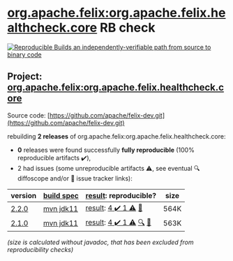 [org.apache.felix:org.apache.felix.healthcheck.core](https://central.sonatype.com/artifact/org.apache.felix/org.apache.felix.healthcheck.core/versions) RB check
=======

[![Reproducible Builds](https://reproducible-builds.org/images/logos/rb.svg) an independently-verifiable path from source to binary code](https://reproducible-builds.org/)

## Project: [org.apache.felix:org.apache.felix.healthcheck.core](https://central.sonatype.com/artifact/org.apache.felix/org.apache.felix.healthcheck.core/versions)

Source code: [https://github.com/apache/felix-dev.git](https://github.com/apache/felix-dev.git)

rebuilding **2 releases** of org.apache.felix:org.apache.felix.healthcheck.core:
- **0** releases were found successfully **fully reproducible** (100% reproducible artifacts :heavy_check_mark:),
- 2 had issues (some unreproducible artifacts :warning:, see eventual :mag: diffoscope and/or :memo: issue tracker links):

| version | [build spec](/BUILDSPEC.md) | [result](https://reproducible-builds.org/docs/jvm/): reproducible? | size |
| -- | --------- | ------ | -- |
| [2.2.0](https://central.sonatype.com/artifact/org.apache.felix/org.apache.felix.healthcheck.core/2.2.0/pom) | [mvn jdk11](org.apache.felix.healthcheck.core-2.2.0.buildspec) | [result](org.apache.felix.healthcheck.core-2.2.0.buildinfo): [4 :heavy_check_mark:  1 :warning:](org.apache.felix.healthcheck.core-2.2.0.buildcompare) [:memo:](https://github.com/apache/felix-dev/pull/234) | 564K |
| [2.1.0](https://central.sonatype.com/artifact/org.apache.felix/org.apache.felix.healthcheck.core/2.1.0/pom) | [mvn jdk11](org.apache.felix.healthcheck.core-2.1.0.buildspec) | [result](org.apache.felix.healthcheck.core-2.1.0.buildinfo): [4 :heavy_check_mark:  1 :warning:](org.apache.felix.healthcheck.core-2.1.0.buildcompare) [:mag:](org.apache.felix.healthcheck.core-2.1.0.diffoscope) [:memo:](https://github.com/apache/felix-dev/pull/234) | 563K |

<i>(size is calculated without javadoc, that has been excluded from reproducibility checks)</i>
